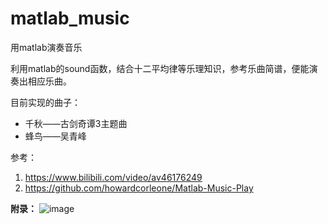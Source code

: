 # matlab_music
用matlab演奏音乐

利用matlab的sound函数，结合十二平均律等乐理知识，参考乐曲简谱，便能演奏出相应乐曲。

目前实现的曲子：
- 千秋——古剑奇谭3主题曲
- 蜂鸟——吴青峰

参考：
1. https://www.bilibili.com/video/av46176249
2. https://github.com/howardcorleone/Matlab-Music-Play

**附录：**
![image](https://github.com/lemontree699/matlab_music/pic/千秋.jpg)
